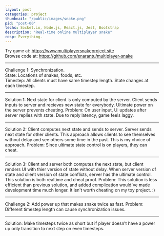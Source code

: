 ```yaml
---
layout: post
categories: project
thumbnail: "/public/images/snake.png"
pid: "post-00"
techs: Socket.io, Node.js, React.js, Jest, Bootstrap
description: "Real-time online multiplayer snake"
resp: Everything.
---
```

Try game at: <a href="https://www.multiplayersnakeproject.site" target="blank">https://www.multiplayersnakeproject.site</a> <br/>
Browse code at: <a href="https://github.com/enarantu/multiplayer-snake" target="black">https://github.com/enarantu/multiplayer-snake</a>
<hr/>
Challenge 1: Synchronization.<br/>
State: Locations of snakes, foods, etc.<br/>
Timestep: All clients must have same timestep length. State changes at each timestep.<br/>
<hr/>
Solution 1: Next state for client is only computed by the server. Client sends inputs to server and recieves new state for everybody. Ultimate power on the server prevents cheating.
Problem: On user input, UI updates after server replies with state. Due to reply latency, game feels laggy.
<hr/>
Solution 2: Client computes next state and sends to server. Server sends next state for other clients. This approach allows clients to see themselves without delay and see others some time in the past. This is my choice of approach.
Problem: Since ultimate state control is on players, they can cheat.
<hr/>
Solution 3: Client and server both computes the next state, but client renders UI with thier version of state without delay. When server version of state and client version of state conflicts, server has the ultimate control. This solution is both realtime and cheat proof.
Problem: This solution is less efficient than previous solution, and added complication would've made development time much longer. It isn't worth cheating on my toy project. :)
<hr/>
Challenge 2: Add power up that makes snake twice as fast.
Problem: Different timestep length can cause synchronization issues.
<hr/>
Solution: Make timesteps twice as short but if player doesn't have a power up only transition to next step on even timesteps.
